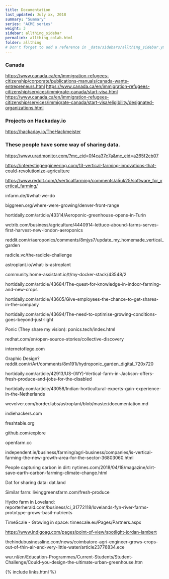 ```yaml
---
title: Documentation 
last_updated: July xx, 2018
summary: "Summary"
series: "ACME series"
weight: 3
sidebar: allthing_sidebar
permalink: allthing_colab.html
folder: allthing
# Don't forget to add a reference in _data/sidebars/allthing_sidebar.yml and/or _data/topnav.yml 
---
```


### Canada
https://www.canada.ca/en/immigration-refugees-citizenship/corporate/publications-manuals/canada-wants-entrepreneurs.html
https://www.canada.ca/en/immigration-refugees-citizenship/services/immigrate-canada/start-visa.html
https://www.canada.ca/en/immigration-refugees-citizenship/services/immigrate-canada/start-visa/eligibility/designated-organizations.html

### Projects on Hackaday.io
https://hackaday.io/TheHackmeister

### These people have some way of sharing data. 
https://www.uradmonitor.com/?mc_cid=0f4ca37c7a&mc_eid=a265f2cb07

https://interestingengineering.com/13-vertical-farming-innovations-that-could-revolutionize-agriculture

https://www.reddit.com/r/verticalfarming/comments/a5uk25/software_for_vertical_farming/

infarm.de/#what-we-do

biggreen.org/where-were-growing/denver-front-range

hortidaily.com/article/43314/Aeroponic-greenhouse-opens-in-Turin

wctrib.com/business/agriculture/4440914-lettuce-abound-farms-serves-first-harvest-new-london-aeroponics

reddit.com/r/aeroponics/comments/8mjys7/update_my_homemade_vertical_garden

radicle.vc/the-radicle-challenge

astroplant.io/what-is-astroplant

community.home-assistant.io/t/my-docker-stack/43548/2

hortidaily.com/article/43684/The-quest-for-knowledge-in-indoor-farming-and-new-crops

hortidaily.com/article/43605/Give-employees-the-chance-to-get-shares-in-the-company

hortidaily.com/article/43694/The-need-to-optimise-growing-conditions-goes-beyond-just-light

Ponic (They share my vision):
ponics.tech/index.html

redhat.com/en/open-source-stories/collective-discovery

internetoflego.com

Graphic Design?
reddit.com/r/Art/comments/8m191i/hydroponic_garden_digital_720x720

hortidaily.com/article/42913/US-(WY)-Vertical-farm-in-Jackson-offers-fresh-produce-and-jobs-for-the-disabled

hortidaily.com/article/43058/Indian-horticultural-experts-gain-experience-in-the-Netherlands

wevolver.com/border.labs/astroplant/blob/master/documentation.md

indiehackers.com

freshtable.org

github.com/explore

openfarm.cc

independent.ie/business/farming/agri-business/companies/is-vertical-farming-the-new-growth-area-for-the-sector-36803060.html

People capturing carbon in dirt:
nytimes.com/2018/04/18/magazine/dirt-save-earth-carbon-farming-climate-change.html

Dat for sharing data:
dat.land

Similar farm:
livinggreensfarm.com/fresh-produce

Hydro farm in Loveland:
reporterherald.com/business/ci_31772118/lovelands-fyn-river-farms-prototype-grows-basil-nutrients

TimeScale - Growing in space:
timescale.eu/Pages/Partners.aspx

https://www.indigoag.com/pages/point-of-view/spotlight-jordan-lambert

thehindubusinessline.com/news/coimbatore-agri-engineer-grows-crops-out-of-thin-air-and-very-little-water/article23776834.ece

wur.nl/en/Education-Programmes/Current-Students/Student-Challenge/Could-you-design-the-ultimate-urban-greenhouse.htm

{% include links.html %}
